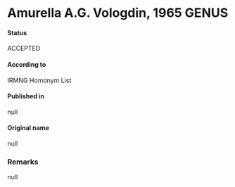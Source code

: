 # Amurella A.G. Vologdin, 1965 GENUS

#### Status
ACCEPTED

#### According to
IRMNG Homonym List

#### Published in
null

#### Original name
null

### Remarks
null
